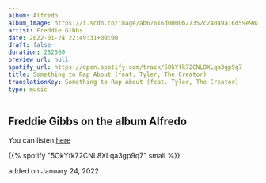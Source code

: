 ```yaml
---
album: Alfredo
album_image: https://i.scdn.co/image/ab67616d0000b27352c24049a16d59e98a638651
artist: Freddie Gibbs
date: 2022-01-24 22:49:31+00:00
draft: false
duration: 282560
preview_url: null
spotify_url: https://open.spotify.com/track/5OkYfk72CNL8XLqa3gp9q7
title: Something to Rap About (feat. Tyler, The Creator)
translationKey: Something to Rap About (feat. Tyler, The Creator)
type: music
---
```


## Freddie Gibbs on the album Alfredo

You can listen [here](https://open.spotify.com/track/5OkYfk72CNL8XLqa3gp9q7)

{{% spotify "5OkYfk72CNL8XLqa3gp9q7" small %}}

added on January 24, 2022